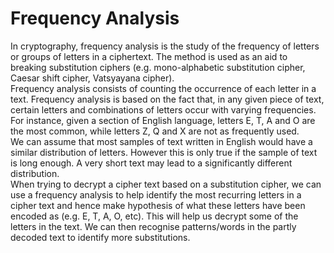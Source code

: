 # Frequency Analysis
In cryptography, frequency analysis is the study of the frequency of letters or groups of letters in a ciphertext. The method is used as an aid to breaking substitution ciphers (e.g. mono-alphabetic substitution cipher, Caesar shift cipher, Vatsyayana cipher).
<br/>
Frequency analysis consists of counting the occurrence of each letter in a text. Frequency analysis is based on the fact that, in any given piece of text, certain letters and combinations of letters occur with varying frequencies. For instance, given a section of English language, letters E, T, A and O are the most common, while letters Z, Q and X are not as frequently used.
<br/>
We can assume that most samples of text written in English would have a similar distribution of letters. However this is only true if the sample of text is long enough. A very short text may lead to a significantly different distribution.
<br/>
When trying to decrypt a cipher text based on a substitution cipher, we can use a frequency analysis to help identify the most recurring letters in a cipher text and hence make hypothesis of what these letters have been encoded as (e.g. E, T, A, O, etc). This will help us decrypt some of the letters in the text. We can then recognise patterns/words in the partly decoded text to identify more substitutions.
